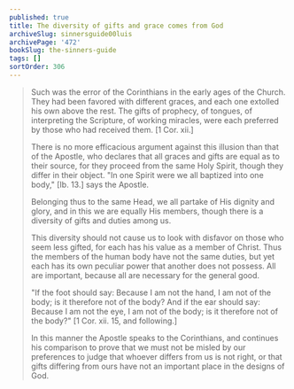 ```yaml
---
published: true
title: The diversity of gifts and grace comes from God
archiveSlug: sinnersguide00luis
archivePage: '472'
bookSlug: the-sinners-guide
tags: []
sortOrder: 306
---
```


> Such was the error of the Corinthians in the early ages of the Church. They had been favored with different graces, and each one extolled his own above the rest. The gifts of prophecy, of tongues, of interpreting the Scripture, of working miracles, were each preferred by those who had received them. [1 Cor. xii.]
> 
> There is no more efficacious argument against this illusion than that of the Apostle, who declares that all graces and gifts are equal as to their source, for they proceed from the same Holy Spirit, though they differ in their object. "In one Spirit were we all baptized into one body," [Ib. 13.] says the Apostle.
> 
> Belonging thus to the same Head, we all partake of His dignity and glory, and in this we are equally His members, though there is a diversity of gifts and duties among us.
> 
> This diversity should not cause us to look with disfavor on those who seem less gifted, for each has his value as a member of Christ. Thus the members of the human body have not the same duties, but yet each has its own peculiar power that another does not possess. All are important, because all are necessary for the general good.
> 
> "If the foot should say: Because I am not the hand, I am not of the body; is it therefore not of the body? And if the ear should say: Because I am not the eye, I am not of the body; is it therefore not of the body?" [1 Cor. xii. 15, and following.]
> 
> In this manner the Apostle speaks to the Corinthians, and continues his comparison to prove that we must not be misled by our preferences to judge that whoever differs from us is not right, or that gifts differing from ours have not an important place in the designs of God.
